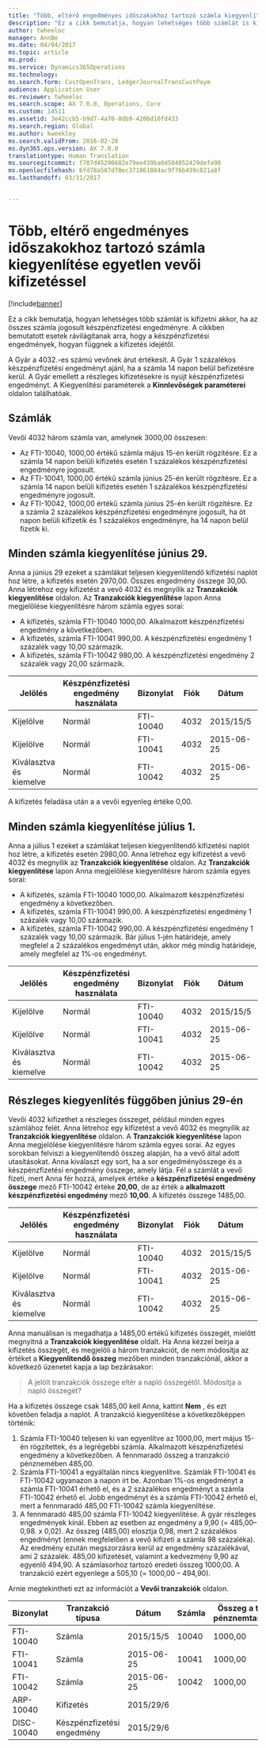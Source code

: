 ```yaml
---
title: "Több, eltérő engedményes időszakokhoz tartozó számla kiegyenlítése egyetlen vevői kifizetéssel"
description: "Ez a cikk bemutatja, hogyan lehetséges több számlát is kifizetni akkor, ha az összes számla jogosult készpénzfizetési engedményre. A cikkben bemutatott esetek rávilágítanak arra, hogy a készpénzfizetési engedmények, hogyan függnek a kifizetés idejétől."
author: twheeloc
manager: AnnBe
ms.date: 04/04/2017
ms.topic: article
ms.prod: 
ms.service: Dynamics365Operations
ms.technology: 
ms.search.form: CustOpenTrans, LedgerJournalTransCustPaym
audience: Application User
ms.reviewer: twheeloc
ms.search.scope: AX 7.0.0, Operations, Core
ms.custom: 14511
ms.assetid: 3e42ccb5-b9d7-4a70-8db9-4206d10fd433
ms.search.region: Global
ms.author: kweekley
ms.search.validFrom: 2016-02-28
ms.dyn365.ops.version: AX 7.0.0
translationtype: Human Translation
ms.sourcegitcommit: f707d45290682e79ee439ba0d504852429defa90
ms.openlocfilehash: 6fd78a587d70ec371861084ac9f76b439c821a8f
ms.lasthandoff: 03/31/2017


---
```


# <a name="use-a-customer-payment-to-settle-multiple-invoices-that-span-multiple-discount-periods"></a>Több, eltérő engedményes időszakokhoz tartozó számla kiegyenlítése egyetlen vevői kifizetéssel

[!include[banner](../includes/banner.md)]


Ez a cikk bemutatja, hogyan lehetséges több számlát is kifizetni akkor, ha az összes számla jogosult készpénzfizetési engedményre. A cikkben bemutatott esetek rávilágítanak arra, hogy a készpénzfizetési engedmények, hogyan függnek a kifizetés idejétől.

A Gyár a 4032.-es számú vevőnek árut értékesít. A Gyár 1 százalékos készpénzfizetési engedményt ajánl, ha a számla 14 napon belül befizetésre kerül. A Gyár emellett a részleges kifizetésekre is nyújt készpénzfizetési engedményt. A Kiegyenlítési paraméterek a **Kinnlevőségek paraméterei** oldalon találhatóak.

## <a name="invoices"></a>Számlák
Vevői 4032 három számla van, amelynek 3000,00 összesen:

-   Az FTI-10040, 1000,00 értékű számla május 15-én került rögzítésre. Ez a számla 14 napon belüli kifizetés esetén 1 százalékos készpénzfizetési engedményre jogosult.
-   Az FTI-10041, 1000,00 értékű számla június 25-én került rögzítésre. Ez a számla 14 napon belüli kifizetés esetén 1 százalékos készpénzfizetési engedményre jogosult.
-   Az FTI-10042, 1000,00 értékű számla június 25-én került rögzítésre. Ez a számla 2 százalékos készpénzfizetési engedményre jogosult, ha öt napon belüli kifizetik és 1 százalékos engedményre, ha 14 napon belül fizetik ki.

## <a name="settle-all-invoices-on-june-29"></a>Minden számla kiegyenlítése június 29.
Anna a június 29 ezeket a számlákat teljesen kiegyenlítendő kifizetési naplót hoz létre, a kifizetés esetén 2970,00. Összes engedmény összege 30,00. Anna létrehoz egy kifizetést a vevő 4032 és megnyílik az **Tranzakciók kiegyenlítése** oldalon. Az **Tranzakciók kiegyenlítése** lapon Anna megjelölése kiegyenlítésre három számla egyes sorai:

-   A kifizetés, számla FTI-10040 1000,00. Alkalmazott készpénzfizetési engedmény a következőben.
-   A kifizetés, számla FTI-10041 990,00. A készpénzfizetési engedmény 1 százalék vagy 10,00 származik.
-   A kifizetés, számla FTI-10042 980,00. A készpénzfizetési engedmény 2 százalék vagy 20,00 származik.

| Jelölés                     | Készpénzfizetési engedmény használata | Bizonylat   | Fiók | Dátum      | Fiz. határidő  | Számla | Összeg a tranzakció pénznemtartozásában | Összeg a tranzakció pénznemtartozásában | Pénznem | Kiegyenlítendő összeg |
|--------------------------|-------------------|-----------|---------|-----------|-----------|---------|--------------------------------------|---------------------------------------|----------|------------------|
| Kijelölve                 | Normál            | FTI-10040 | 4032    | 2015/15/5 | 2015/15/6 | 10040   | 1000,00                             |                                       | dollár      | 1000,00         |
| Kijelölve                 | Normál            | FTI-10041 | 4032    | 2015-06-25 | 2015/07/25 | 10041   | 1000,00                             |                                       | dollár      | 990,00           |
| Kiválasztva és kiemelve | Normál            | FTI-10042 | 4032    | 2015-06-25 | 2015/07/25 | 10042   | 1000,00                             |                                       | dollár      | 980,00           |

A kifizetés feladása után a a vevői egyenleg értéke 0,00.

## <a name="settle-all-invoices-on-july-1"></a>Minden számla kiegyenlítése július 1.
Anna a július 1 ezeket a számlákat teljesen kiegyenlítendő kifizetési naplót hoz létre, a kifizetés esetén 2980,00. Anna létrehoz egy kifizetést a vevő 4032 és megnyílik az **Tranzakciók kiegyenlítése** oldalon. Az **Tranzakciók kiegyenlítése** lapon Anna megjelölése kiegyenlítésre három számla egyes sorai:

-   A kifizetés, számla FTI-10040 1000,00. Alkalmazott készpénzfizetési engedmény a következőben.
-   A kifizetés, számla FTI-10041 990,00. A készpénzfizetési engedmény 1 százalék vagy 10,00 származik.
-   A kifizetés, számla FTI-10042 990,00. A készpénzfizetési engedmény 1 százalék vagy 10,00 származik. Bár július 1-jén határideje, amely megfelel a 2 százalékos engedményt után, akkor még mindig határideje, amely megfelel az 1%-os engedményt.

| Jelölés                     | Készpénzfizetési engedmény használata | Bizonylat   | Fiók | Dátum      | Fiz. határidő  | Számla | Összeg a tranzakció pénznemtartozásában | Összeg a tranzakció pénznemtartozásában | Pénznem | Kiegyenlítendő összeg |
|--------------------------|-------------------|-----------|---------|-----------|-----------|---------|--------------------------------------|---------------------------------------|----------|------------------|
| Kijelölve                 | Normál            | FTI-10040 | 4032    | 2015/15/5 | 2015/15/6 | 10040   | 1000,00                             |                                       | dollár      | 1000,00         |
| Kijelölve                 | Normál            | FTI-10041 | 4032    | 2015-06-25 | 2015/07/25 | 10041   | 1000,00                             |                                       | dollár      | 990,00           |
| Kiválasztva és kiemelve | Normál            | FTI-10042 | 4032    | 2015-06-25 | 2015/07/25 | 10042   | 1000,00                             |                                       | dollár      | 990,00           |

## <a name="partial-settlement-on-june-29"></a>Részleges kiegyenlítés függőben június 29-én
Vevői 4032 kifizethet a részleges összeget, például minden egyes számlához felét. Anna létrehoz egy kifizetést a vevő 4032 és megnyílik az **Tranzakciók kiegyenlítése** oldalon. A **Tranzakciók kiegyenlítése** lapon Anna megjelölése kiegyenlítésre három számla egyes sorai. Az egyes sorokban felviszi a kiegyenlítendő összeg alapján, ha a vevő által adott utasításokat. Anna kiválaszt egy sort, ha a sor engedményösszege és a készpénzfizetési engedmény összege, amely látja. Fél a számlát a vevő fizeti, mert Anna fér hozzá, amelyek értéke a **készpénzfizetési engedmény összege** mező FTI-10042 értéke **20,00**, de az érték a **alkalmazott készpénzfizetési engedmény** mező **10,00**. A kifizetés összege 1485,00.

| Jelölés                     | Készpénzfizetési engedmény használata | Bizonylat   | Fiók | Dátum      | Fiz. határidő  | Számla | Összeg a tranzakció pénznemtartozásában | Összeg a tranzakció pénznemtartozásában | Pénznem | Kiegyenlítendő összeg |
|--------------------------|-------------------|-----------|---------|-----------|-----------|---------|--------------------------------------|---------------------------------------|----------|------------------|
| Kijelölve                 | Normál            | FTI-10040 | 4032    | 2015/15/5 | 2015/15/6 | 10040   | 1000,00                             |                                       | dollár      | 500,00           |
| Kijelölve                 | Normál            | FTI-10041 | 4032    | 2015-06-25 | 2015/07/25 | 10041   | 1000,00                             |                                       | dollár      | 495,00           |
| Kiválasztva és kiemelve | Normál            | FTI-10042 | 4032    | 2015-06-25 | 2015/07/25 | 10042   | 1000,00                             |                                       | dollár      | 490.00           |

Anna manuálisan is megadhatja a 1485,00 értékű kifizetés összegét, mielőtt megnyitná a **Tranzakciók kiegyenlítése** oldalt. Ha Anna kézzel beírja a kifizetés összegét, és megjelöli a három tranzakciót, de nem módosítja az értéket a **Kiegyenlítendő összeg** mezőben minden tranzakciónál, akkor a következő üzenetet kapja a lap bezárásakor:

> A jelölt tranzakciók összege eltér a napló összegétől. Módosítja a napló összegét?

Ha a kifizetés összege csak 1485,00 kell Anna, kattint **Nem** , és ezt követően feladja a naplót. A tranzakció kiegyenlítése a következőképpen történik:

1.  Számla FTI-10040 teljesen ki van egyenlítve az 1000,00, mert május 15-én rögzítettek, és a legrégebbi számla. Alkalmazott készpénzfizetési engedmény a következőben. A fennmaradó összeg a tranzakció pénznemében 485,00.
2.  Számla FTI-10041 a egyáltalán nincs kiegyenlítve. Számlák FTI-10041 és FTI-10042 ugyanazon a napon írt be. Azonban 1%-os engedményt a számla FTI-10041 érhető el, és a 2 százalékos engedményt a számla FTI-10042 érhető el. Jobb engedményt és a számla FTI-10042 érhető el, mert a fennmaradó 485,00 FTI-10042 számla kiegyenlítése.
3.  A fennmaradó 485,00 számla FTI-10042 kiegyenlítése. A gyár részleges engedmények kínál. Ebben az esetben az engedmény a 9,90 (= 485,00–0,98. x 0,02). Az összeg (485,00) elosztja 0,98, mert 2 százalékos engedményt (ennek megfelelően a vevő kifizeti a számla 98 százaléka). Az eredmény ezután megszorzásra kerül az engedmény százalékával, ami 2 százalék. 485,00 kifizetését, valamint a kedvezmény 9,90 az egyenlő 494,90. A számlasorhoz tartozó eredeti összeg 1000,00. A tranzakció ezért egyenlege a 505,10 (= 1000,00 – 494,90).

Arnie megtekintheti ezt az információt a **Vevői tranzakciók** oldalon.

| Bizonylat    | Tranzakció típusa | Dátum      | Számla | Összeg a tranzakció pénznemtartozásában | Összeg a tranzakció pénznemtartozásában | Egyenleg  | Pénznem |
|------------|------------------|-----------|---------|--------------------------------------|---------------------------------------|----------|----------|
| FTI-10040  | Számla          | 2015/15/5 | 10040   | 1000,00                             |                                       | 0,00     | dollár      |
| FTI-10041  | Számla          | 2015-06-25 | 10041   | 1000,00                             |                                       | 1000,00 | dollár      |
| FTI-10042  | Számla          | 2015-06-25 | 10042   | 1000,00                             |                                       | 505.10   | dollár      |
| ARP-10040  | Kifizetés          | 2015/29/6 |         |                                      | 1,485.00                              | 0,00     | dollár      |
| DISC-10040 | Készpénzfizetési engedmény    | 2015/29/6 |         |                                      | 9,90                                  | 0,00     | dollár      |






